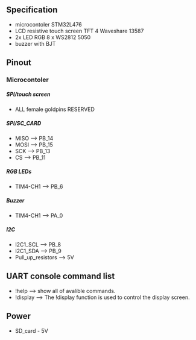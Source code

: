 ## Specification
- microcontoler STM32L476
- LCD resistive touch screen TFT 4 Waveshare 13587
- 2x  LED RGB 8 x WS2812 5050
- buzzer with BJT
## Pinout
 ### Microcontoler   
  ##### SPI/touch screen
 - ALL female goldpins RESERVED
 ##### SPI/SC_CARD
- MISO --> PB_14
- MOSI --> PB_15
- SCK  --> PB_13
- CS --> PB_11
##### RGB LEDs
- TIM4-CH1  --> PB_6
##### Buzzer 
- TIM4-CH1  --> PA_0
##### I2C
- I2C1_SCL --> PB_8
- I2C1_SDA --> PB_9
- Pull_up_resistors --> 5V
## UART console command list
- !help --> show all of avalible commands.
- !display --> The !display function is used to control the display screen.

## Power
- SD_card - 5V
